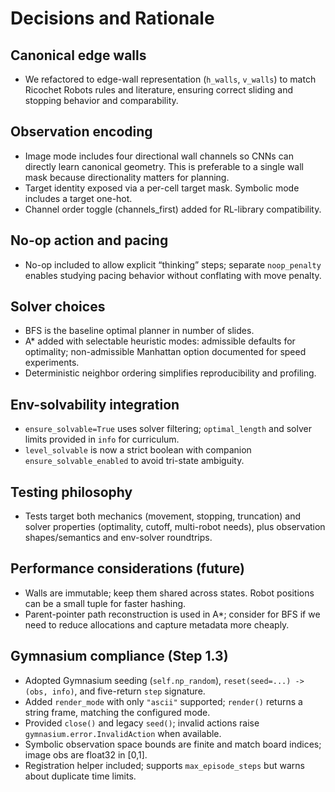 # Decisions and Rationale

## Canonical edge walls
- We refactored to edge-wall representation (`h_walls`, `v_walls`) to match Ricochet Robots rules and literature, ensuring correct sliding and stopping behavior and comparability.

## Observation encoding
- Image mode includes four directional wall channels so CNNs can directly learn canonical geometry. This is preferable to a single wall mask because directionality matters for planning.
- Target identity exposed via a per-cell target mask. Symbolic mode includes a target one-hot.
- Channel order toggle (channels_first) added for RL-library compatibility.

## No-op action and pacing
- No-op included to allow explicit “thinking” steps; separate `noop_penalty` enables studying pacing behavior without conflating with move penalty.

## Solver choices
- BFS is the baseline optimal planner in number of slides.
- A* added with selectable heuristic modes: admissible defaults for optimality; non-admissible Manhattan option documented for speed experiments.
- Deterministic neighbor ordering simplifies reproducibility and profiling.

## Env-solvability integration
- `ensure_solvable=True` uses solver filtering; `optimal_length` and solver limits provided in `info` for curriculum.
- `level_solvable` is now a strict boolean with companion `ensure_solvable_enabled` to avoid tri-state ambiguity.

## Testing philosophy
- Tests target both mechanics (movement, stopping, truncation) and solver properties (optimality, cutoff, multi-robot needs), plus observation shapes/semantics and env-solver roundtrips.

## Performance considerations (future)
- Walls are immutable; keep them shared across states. Robot positions can be a small tuple for faster hashing.
- Parent-pointer path reconstruction is used in A*; consider for BFS if we need to reduce allocations and capture metadata more cheaply.

## Gymnasium compliance (Step 1.3)
- Adopted Gymnasium seeding (`self.np_random`), `reset(seed=...) -> (obs, info)`, and five-return `step` signature.
- Added `render_mode` with only `"ascii"` supported; `render()` returns a string frame, matching the configured mode.
- Provided `close()` and legacy `seed()`; invalid actions raise `gymnasium.error.InvalidAction` when available.
- Symbolic observation space bounds are finite and match board indices; image obs are float32 in [0,1].
- Registration helper included; supports `max_episode_steps` but warns about duplicate time limits.
